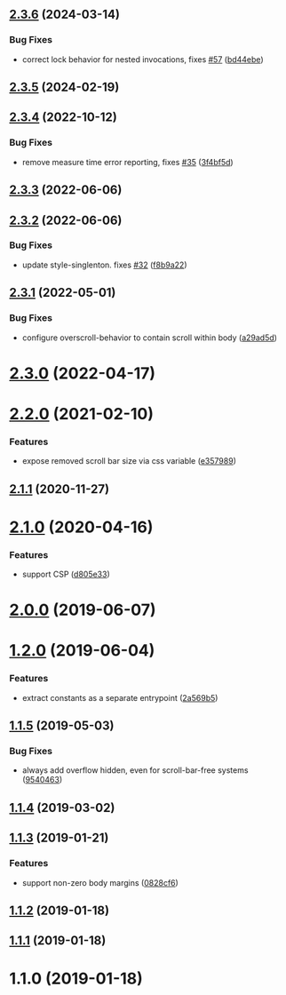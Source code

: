 ## [2.3.6](https://github.com/theKashey/react-remove-scroll-bar/compare/v2.3.5...v2.3.6) (2024-03-14)

### Bug Fixes

- correct lock behavior for nested invocations, fixes [#57](https://github.com/theKashey/react-remove-scroll-bar/issues/57) ([bd44ebe](https://github.com/theKashey/react-remove-scroll-bar/commit/bd44ebeea9af047816dbb66c42eab57cbd937fcb))

## [2.3.5](https://github.com/theKashey/react-remove-scroll-bar/compare/v2.3.4...v2.3.5) (2024-02-19)

## [2.3.4](https://github.com/theKashey/react-remove-scroll-bar/compare/v2.3.3...v2.3.4) (2022-10-12)

### Bug Fixes

- remove measure time error reporting, fixes [#35](https://github.com/theKashey/react-remove-scroll-bar/issues/35) ([3f4bf5d](https://github.com/theKashey/react-remove-scroll-bar/commit/3f4bf5d26713b18e3161dce34b7a07265d763864))

## [2.3.3](https://github.com/theKashey/react-remove-scroll-bar/compare/v2.3.2...v2.3.3) (2022-06-06)

## [2.3.2](https://github.com/theKashey/react-remove-scroll-bar/compare/v2.3.1...v2.3.2) (2022-06-06)

### Bug Fixes

- update style-singlenton. fixes [#32](https://github.com/theKashey/react-remove-scroll-bar/issues/32) ([f8b9a22](https://github.com/theKashey/react-remove-scroll-bar/commit/f8b9a22ae5ba8a0868caa15faf1a83ee06534f17))

## [2.3.1](https://github.com/theKashey/react-remove-scroll-bar/compare/v2.3.0...v2.3.1) (2022-05-01)

### Bug Fixes

- configure overscroll-behavior to contain scroll within body ([a29ad5d](https://github.com/theKashey/react-remove-scroll-bar/commit/a29ad5d237f9c696f430f18dbd4cc0ae0a37b617))

# [2.3.0](https://github.com/theKashey/react-remove-scroll-bar/compare/v2.2.0...v2.3.0) (2022-04-17)

# [2.2.0](https://github.com/theKashey/react-remove-scroll-bar/compare/v2.1.1...v2.2.0) (2021-02-10)

### Features

- expose removed scroll bar size via css variable ([e357989](https://github.com/theKashey/react-remove-scroll-bar/commit/e357989a92fb8acc83466f8371d0fa558f1a5492))

## [2.1.1](https://github.com/theKashey/react-remove-scroll-bar/compare/v2.1.0...v2.1.1) (2020-11-27)

# [2.1.0](https://github.com/theKashey/react-remove-scroll-bar/compare/v2.0.0...v2.1.0) (2020-04-16)

### Features

- support CSP ([d805e33](https://github.com/theKashey/react-remove-scroll-bar/commit/d805e332d8525a7b39bc19765f52ca89fb415dff))

# [2.0.0](https://github.com/theKashey/react-remove-scroll-bar/compare/v1.2.0...v2.0.0) (2019-06-07)

# [1.2.0](https://github.com/theKashey/react-remove-scroll-bar/compare/v1.1.5...v1.2.0) (2019-06-04)

### Features

- extract constants as a separate entrypoint ([2a569b5](https://github.com/theKashey/react-remove-scroll-bar/commit/2a569b50643c251604e360a1cb366aa5a68aedda))

## [1.1.5](https://github.com/theKashey/react-remove-scroll-bar/compare/v1.1.4...v1.1.5) (2019-05-03)

### Bug Fixes

- always add overflow hidden, even for scroll-bar-free systems ([9540463](https://github.com/theKashey/react-remove-scroll-bar/commit/95404631661026008772f2c43c298ff05971dd21))

## [1.1.4](https://github.com/theKashey/react-remove-scroll-bar/compare/v1.1.3...v1.1.4) (2019-03-02)

## [1.1.3](https://github.com/theKashey/react-remove-scroll-bar/compare/v1.1.2...v1.1.3) (2019-01-21)

### Features

- support non-zero body margins ([0828cf6](https://github.com/theKashey/react-remove-scroll-bar/commit/0828cf6d4fcbe142c7b487b941768db64f7b4508))

## [1.1.2](https://github.com/theKashey/react-remove-scroll-bar/compare/v1.1.1...v1.1.2) (2019-01-18)

## [1.1.1](https://github.com/theKashey/react-remove-scroll-bar/compare/v1.1.0...v1.1.1) (2019-01-18)

# 1.1.0 (2019-01-18)
